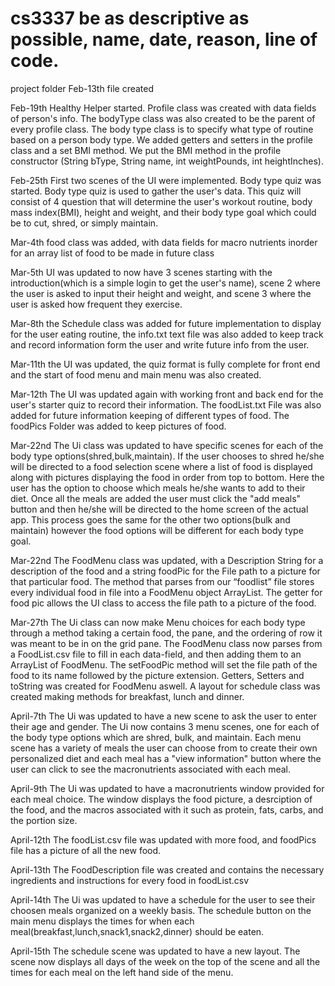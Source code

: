 # cs3337 be as descriptive as possible, name, date, reason, line of code.
project folder
Feb-13th file created

Feb-19th Healthy Helper started. Profile class was created with data fields of person's info. The bodyType class was also created to be the parent of every profile class. The body type class is to specify what type of routine based on a person body type. We added getters and setters in the profile class and a set BMI method. We put the BMI method in the profile constructor (String bType, String name, int weightPounds, int heightInches).

Feb-25th First two scenes of the UI were implemented. Body type quiz was started. Body type quiz is used to gather the user's data. This quiz will consist of 4 question that will determine the user's workout routine, body mass index(BMI), height and weight, and their body type goal which could be to cut, shred, or simply maintain. 

Mar-4th food class was added, with data fields for macro nutrients inorder for an array list of food to be made in future class

Mar-5th UI was updated to now have 3 scenes starting with the introduction(which is a simple login to get the user's name), scene 2 where the user is asked to input their height and weight, and scene 3 where the user is asked how frequent they exercise. 

Mar-8th the Schedule class was added for future implementation to display for the user eating routine, the info.txt text file was also added to keep track and record information form the user and write future info from the user.

Mar-11th the UI was updated, the quiz format is fully complete for front end and the start of food menu and main menu was also created.

Mar-12th The UI was updated again with working front and back end for the user's starter quiz to record their information. The foodList.txt File was also added for future information keeping of different types of food. The foodPics Folder was added to keep pictures of food.

Mar-22nd The Ui class was updated to have specific scenes for each of the body type options(shred,bulk,maintain). If the user chooses to shred he/she will be directed to a food selection scene where a list of food is displayed along with pictures displaying the food in order from top to bottom. Here the user has the option to choose which meals he/she wants to add to their diet. Once all the meals are added the user must click the "add meals" button and then he/she will be directed to the home screen of the actual app. This process goes the same for the other two options(bulk and maintain) however the food options will be different for each body type goal.

Mar-22nd The FoodMenu class was updated, with a Description String for a description of the food and a string foodPic for the File path to a picture for that particular food. The method that parses from our “foodlist” file stores every individual food in file into a FoodMenu object ArrayList. The getter for food pic allows the UI class to access the file path to a picture of the food.

Mar-27th The Ui class can now make Menu choices for each body type through a method taking a certain food, the pane, and the ordering of row it was meant to be in on the grid pane. The FoodMenu class now parses from a FoodList.csv file to fill in each data-field, and then adding them to an ArrayList of FoodMenu. The setFoodPic method will set the file path of the food to its name followed by the picture extension. Getters, Setters and toString was created for FoodMenu aswell. A layout for schedule class was created making methods for breakfast, lunch and dinner.

April-7th The Ui was updated to have a new scene to ask the user to enter their age and gender. The Ui now contains 3 menu scenes, one  for each of the body type options which are shred, bulk, and maintain. Each menu scene has a variety of meals the user can choose from to create their own personalized diet and each meal has a "view information" button where the user can click to see the macronutrients associated with each meal.

April-9th The Ui was updated to have a macronutrients window provided for each meal choice. The window displays the food picture, a desrciption of the food, and the macros associated with it such as protein, fats, carbs, and the portion size. 

April-12th The foodList.csv file was updated with more food, and foodPics file has a picture of all the new food. 

April-13th The FoodDescription file was created and contains the necessary ingredients and instructions for every food in foodList.csv

April-14th The Ui was updated to have a schedule for the user to see their choosen meals organized on a weekly basis. The schedule button on the main menu displays the times for when each meal(breakfast,lunch,snack1,snack2,dinner) should be eaten.

April-15th The schedule scene was updated to have a new layout. The scene now displays all days of the week on the top of the scene and all the times for each meal on the left hand side of the menu.
